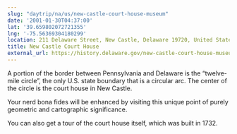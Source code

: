 ```yaml
---
slug: "daytrip/na/us/new-castle-court-house-museum"
date: '2001-01-30T04:37:00'
lat: '39.659802072721355'
lng: '-75.56369304180299'
location: 211 Delaware Street, New Castle, Delaware 19720, United States
title: New Castle Court House
external_url: https://history.delaware.gov/new-castle-court-house-museum/
---
```

A portion of the border between Pennsylvania and Delaware is the “twelve-mile circle”,
the only U.S. state boundary that is a circular arc.  The center of the circle is the court house in New Castle.

Your nerd bona fides will be enhanced by visiting this unique point of purely geometric and cartographic significance.

You can also get a tour of the court house itself, which was built in 1732.

